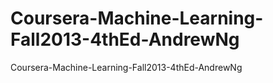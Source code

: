 Coursera-Machine-Learning-Fall2013-4thEd-AndrewNg
=================================================

Coursera-Machine-Learning-Fall2013-4thEd-AndrewNg
